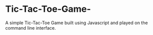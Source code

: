 # Tic-Tac-Toe-Game-
A simple Tic-Tac-Toe Game built using Javascript and played on the command line interface. 
